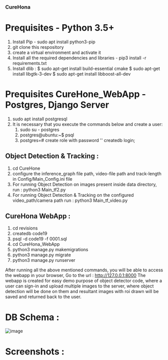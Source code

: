 ### CureHona



# Prequisites - Python 3.5+
1. Install Pip - sudo apt install python3-pip
2. git clone this respository
3. create a virtual environment and activate it
4. Install all the required dependencies and libraries - pip3 install -r requirements.txt
5. Install dlib : 
    $ sudo apt-get install build-essential cmake
    $ sudo apt-get install libgtk-3-dev
    $ sudo apt-get install libboost-all-dev

# Prequisites CureHone_WebApp - Postgres, Django Server
1. sudo apt install postgresql 
2. It is necessary that you execute the commands below and create a user:
      1.  sudo su - postgres 
      2. postgres@ubuntu:~$ psql 
      3. postgres=# create role <username> with password '<password>' createdb login;
    
## Object Detection & Tracking : 
1. cd CureHone
2. configure the inference_graph file path, video-file path and track-length in Config/Main_Config.ini file
3. For running Object Detection on images present inside data directory, run : python3 Main_tf2.py
4. For running Object Detection & Tracking on the configured video_path/camera path run : python3 Main_tf_video.py

## CureHona WebApp :
1. cd revisions
2. createdb code19
3. psql -d code19 -f 0001.sql
4. cd CureHona_WebApp
5. python3 manage.py makemigrations
6. python3 manage.py migrate
7. python3 manage.py runserver

After running all the above mentioned commands, you will be able to access the webapp in your browser,
Go to the url : http://127.0.0.1:8000
The webapp is created for easy demo purpose of object detector code, where a user can sign-in and upload multiple images to the server, where object detection will be done on them and resultant images with roi drawn will be saved and returned back to the user.

# DB Schema : 

![image](https://user-images.githubusercontent.com/21499789/79097322-1a121c80-7d7d-11ea-931c-b6f778d64479.png)

# Screenshots : 

